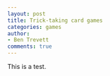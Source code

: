 ```yaml
---
layout: post
title: Trick-taking card games
categories: games
author:
- Ben Trevett
comments: true
---
```


This is a test.